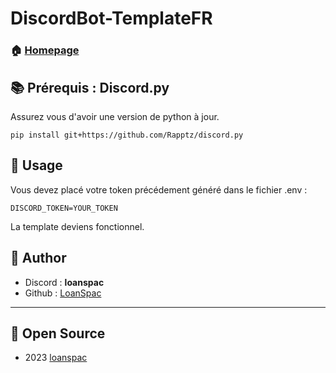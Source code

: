 # DiscordBot-TemplateFR

### 🏠 [Homepage](https://github.com/LoanSpac/DiscordBot-TemplateFR)

## 📚 Prérequis : Discord.py

Assurez vous d'avoir une version de python à jour.

```pip install git+https://github.com/Rapptz/discord.py```

## 🔧 Usage

Vous devez placé votre token précédement généré dans le fichier .env :

```DISCORD_TOKEN=YOUR_TOKEN```

La template deviens fonctionnel.

## 📡 Author

* Discord : **loanspac**
* Github : [LoanSpac](https://github.com/LoanSpac)

***
## 📝 Open Source

* 2023 [loanspac](https://github.com/LoanSpac)<br />
